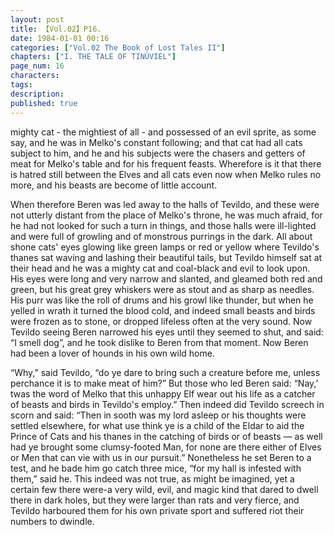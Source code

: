 ```yaml
---
layout: post
title: 【Vol.02】P16.
date: 1984-01-01 00:16
categories: ["Vol.02 The Book of Lost Tales II"]
chapters: ["I. THE TALE OF TINÚVIEL"]
page_num: 16
characters: 
tags: 
description: 
published: true
---
```


<p style="text-indent: 0;">
mighty cat - the mightiest of all - and possessed of an evil sprite, as some say, and he was in Melko's constant following; and that cat had all cats subject to him, and he and his subjects were the chasers and getters of meat for Melko's table and for his frequent feasts. Wherefore is it that there is hatred still between the Elves and all cats even now when Melko rules no more, and his beasts are become of little account.
</p>

When therefore Beren was led away to the halls of Tevildo, and these were not utterly distant from the place of Melko's throne, he was much afraid, for he had not looked for such a turn in things, and those halls were ill-lighted and were full of growling and of monstrous purrings in the dark. All about shone cats' eyes glowing like green lamps or red or yellow where Tevildo's thanes sat waving and lashing their beautiful tails, but Tevildo himself sat at their head and he was a mighty cat and coal-black and evil to look upon. His eyes were long and very narrow and slanted, and gleamed both red and green, but his great grey whiskers were as stout and as sharp as needles. His purr was like the roll of drums and his growl like thunder, but when he yelled in wrath it turned the blood cold, and indeed small beasts and birds were frozen as to stone, or dropped lifeless often at the very sound. Now Tevildo seeing Beren narrowed his eyes until they seemed to shut, and said: “I smell dog”, and he took dislike to Beren from that moment. Now Beren had been a lover of hounds in his own wild home.

“Why,” said Tevildo, “do ye dare to bring such a creature before me, unless perchance it is to make meat of him?” But those who led Beren said: “Nay,’ twas the word of Melko that this unhappy Elf wear out his life as a catcher of beasts and birds in Tevildo's employ.” Then indeed did Tevildo screech in scorn and said: “Then in sooth was my lord asleep or his thoughts were settled elsewhere, for what use think ye is a child of the Eldar to aid the Prince of Cats and his thanes in the catching of birds or of beasts — as well had ye brought some clumsy-footed Man, for none are there either of Elves or Men that can vie with us in our pursuit.” Nonetheless he set Beren to a test, and he bade him go catch three mice, “for my hall is infested with them,” said he. This indeed was not true, as might be imagined, yet a certain few there were-a very wild, evil, and magic kind that dared to dwell there in dark holes, but they were larger than rats and very fierce, and Tevildo harboured them for his own private sport and suffered riot their numbers to dwindle.

